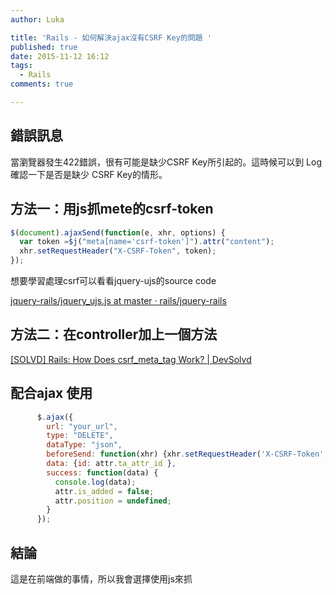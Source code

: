 ```yaml
---
author: Luka

title: 'Rails - 如何解決ajax沒有CSRF Key的問題 '
published: true
date: 2015-11-12 16:12
tags:
  - Rails
comments: true

---
```

## 錯誤訊息

當瀏覽器發生422錯誤，很有可能是缺少CSRF Key所引起的。這時候可以到 Log 確認一下是否是缺少 CSRF Key的情形。

## 方法一：用js抓mete的csrf-token

```js
$(document).ajaxSend(function(e, xhr, options) {
  var token =$j("meta[name='csrf-token']").attr("content");
  xhr.setRequestHeader("X-CSRF-Token", token);
});
```

想要學習處理csrf可以看看jquery-ujs的source code

[jquery-rails/jquery_ujs.js at master · rails/jquery-rails](https://github.com/rails/jquery-rails/blob/master/vendor/assets/javascripts/jquery_ujs.js#L69)


## 方法二：在controller加上一個方法

[[SOLVD] Rails: How Does csrf_meta_tag Work? | DevSolvd](http://devsolvd.com/questions/rails-how-does-csrf_meta_tag-work)

## 配合ajax 使用
```js
      $.ajax({
        url: "your_url",
        type: "DELETE",
        dataType: "json",
        beforeSend: function(xhr) {xhr.setRequestHeader('X-CSRF-Token', $('meta[name="csrf-token"]').attr('content'))},
        data: {id: attr.ta_attr_id },
        success: function(data) {
          console.log(data);
          attr.is_added = false;
          attr.position = undefined;
        }
      });

```

## 結論

這是在前端做的事情，所以我會選擇使用js來抓
